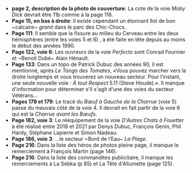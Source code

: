 - **page 2, description de la photo de couverture**: La cote de la voie *Moby Dick* devrait être 11b comme à la page 116.
- **Page 15, en bas à droite**: Il existe cependant un étonnant îlot de bon ~calcaire~ *granit* dans le parc des Chic-Chocs.
- **Page 111**: Il semble que la fissure au milieu du Cerveau entre les deux hémisphères (entre les voies 5 et 6) , a été faite en tête depuis au moins le début des années 1990.
- **Page 122, voie 6**: Les ouvreurs de la voie *Perfecto* sont Conrad Fournier et ~Benoit Dubé~ Alain Hénault.
- **Page 133**: Dans un topo de Patrick Dubuc des années 90, il est mentionné, après *Le Tango des Tomates*, «Vous pouvez marcher vers la droite longtemps et vous trouverez un nouveau secteur. Pour l’instant, une seule nouvelle voie : *À tout Respect* 5.11 (Steve Houde).». Il manque d'information pour déterminer s'il s'agit d'une des voies du secteur Vétérans...
- **Pages 178 et 179**: Le tracé du *Bœuf à Gauche de la Charrue* (voie 5) passe du mauvais côté de la voie 4. Il devrait en fait partir de la voie 6 qui est la *Charrue avant les Bœufs*.
- **Page 182, voie 3**: Le rééquipement de la voie *D'Autres Chats à Fouetter* à été réalisé entre 2018 et 2021 par Denys Dubuc, François Genin, Phil Hardy, Stéphane Lapierre et Simon Nadeau.
- **Page 186, voie 3**: ...le secteur ~Bord de l’Eau~ *La Plage*.
- **Page 216**: Dans la liste des héros de photos pleine page, il manque le remerciement à François Martin (page 146).
- **Page 216**: Dans la liste des commandites publicitaire, il manque les remerciements à La Sebka (p 85) et La Tête d'Allumette (page 125).





